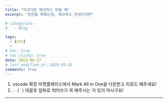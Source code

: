 ```yaml
---
title: "마크다운 체크박스 안될 때"
excerpt: "빈칸을 띄웠는데, 체크박스 안생긴다면"

# categories:
#   - Blog

tags:
  - [etc]
  -
# toc: true
# toc_sticky: true
date: 2023-06-27
# last_modified_at: 2020-05-25
comments: true
---
```


1. vscode 확장 마켓플레이스에서 Mark All in One을 다운받고 리로드 해주세요!
2. `- [ ]` 대괄호 앞뒤로 띄어쓰기 꼭 해주시는 거 잊지 마시구요!

---
